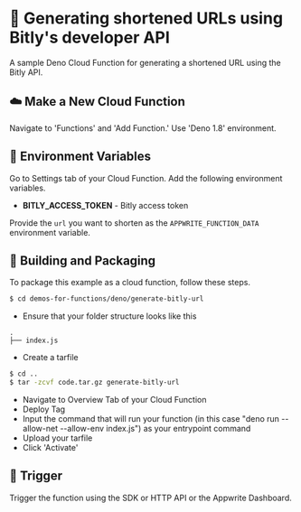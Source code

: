 # 🔗 Generating shortened URLs using Bitly's developer API
A sample Deno Cloud Function for generating a shortened URL using the Bitly API.

## ☁️ Make a New Cloud Function
Navigate to 'Functions' and 'Add Function.'
Use 'Deno 1.8' environment.

## 📝 Environment Variables
Go to Settings tab of your Cloud Function. Add the following environment variables.

* **BITLY_ACCESS_TOKEN** - Bitly access token  

Provide the `url` you want to shorten as the `APPWRITE_FUNCTION_DATA` environment variable.

## 🚀 Building and Packaging
To package this example as a cloud function, follow these steps.

```bash
$ cd demos-for-functions/deno/generate-bitly-url
```

* Ensure that your folder structure looks like this 
```
.
├── index.js
```
* Create a tarfile

```bash
$ cd ..
$ tar -zcvf code.tar.gz generate-bitly-url
```

* Navigate to Overview Tab of your Cloud Function
* Deploy Tag
* Input the command that will run your function (in this case "deno run --allow-net --allow-env index.js") as your entrypoint command
* Upload your tarfile 
* Click 'Activate'

## 🎯 Trigger
Trigger the function using the SDK or HTTP API or the Appwrite Dashboard.